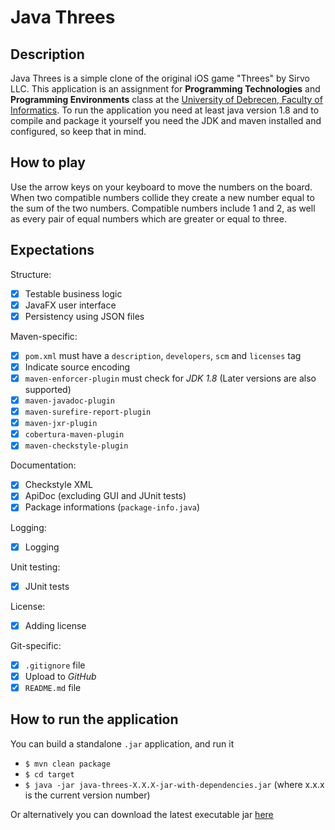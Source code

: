 Java Threes
======
Description
-----------
Java Threes is a simple clone of the original iOS game "Threes" by Sirvo LLC.
This application is an assignment for **Programming Technologies** and **Programming Environments** class at the [University of Debrecen, Faculty of Informatics](http://www.inf.unideb.hu/).
To run the application you need at least java version 1.8 and to compile and package it yourself you need the JDK and maven installed and configured, so keep that in mind.

How to play
-----------
Use the arrow keys on your keyboard to move the numbers on the board. When two compatible numbers collide they create a new number equal to the sum of the two numbers. 
Compatible numbers include 1 and 2, as well as every pair of equal numbers which are greater or equal to three.

Expectations
------------
Structure:
- [x] Testable business logic
- [x] JavaFX user interface
- [x] Persistency using JSON files

Maven-specific:
- [x] `pom.xml` must have a `description`, `developers`, `scm` and `licenses` tag
- [x] Indicate source encoding
- [x] `maven-enforcer-plugin` must check for *JDK 1.8* (Later versions are also supported)
- [x] `maven-javadoc-plugin`
- [x] `maven-surefire-report-plugin` 
- [x] `maven-jxr-plugin`
- [x] `cobertura-maven-plugin`
- [x] `maven-checkstyle-plugin`

Documentation:
- [x] Checkstyle XML
- [x] ApiDoc (excluding GUI and JUnit tests)
- [x] Package informations (`package-info.java`)

Logging:
- [x] Logging

Unit testing:
- [x] JUnit tests

License:
- [x] Adding license 

Git-specific:
- [x] `.gitignore` file
- [x] Upload to *GitHub*
- [x] `README.md` file

How to run the application
--------------------------
You can build a standalone `.jar` application, and run it
- `$ mvn clean package`
- `$ cd target`
- `$ java -jar java-threes-X.X.X-jar-with-dependencies.jar` (where x.x.x is the current version number)

Or alternatively you can download the latest executable jar [here](https://annadess.github.io/java-threes/target/java-threes-0.1.0-jar-with-dependencies.jar)